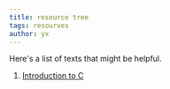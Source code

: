 ```yaml
---
title: resource tree
tags: resourves
author: yx
---
```


Here's a list of texts that might be helpful.

1. [Introduction to C](https://s3.us-west-2.amazonaws.com/secure.notion-static.com/6198cc90-abc7-4d15-ac7d-b14c253c49f7/51C__545_136M.pdf?X-Amz-Algorithm=AWS4-HMAC-SHA256&X-Amz-Credential=AKIAT73L2G45O3KS52Y5%2F20210717%2Fus-west-2%2Fs3%2Faws4_request&X-Amz-Date=20210717T143114Z&X-Amz-Expires=86400&X-Amz-Signature=3ebaca2d3431b60e32cb64031c2c302a2a048e78ad1d5aca9606d243082bf8e4&X-Amz-SignedHeaders=host&response-content-disposition=filename%20%3D%22%25E6%2596%25B0%25E6%25A6%2582%25E5%25BF%25B551%25E5%258D%2595%25E7%2589%2587%25E6%259C%25BAC%25E8%25AF%25AD%25E8%25A8%2580%25E6%2595%2599%25E7%25A8%258B%2520%25E5%2585%25A5%25E9%2597%25A8%25E3%2580%2581%25E6%258F%2590%25E9%25AB%2598%25E3%2580%2581%25E5%25BC%2580%25E5%258F%2591%25E3%2580%2581%25E6%258B%2593%25E5%25B1%2595%25E5%2585%25A8%25E6%2594%25BB%25E7%2595%25A5%2520545%25E9%25A1%25B5%2520136M.pdf%22)


